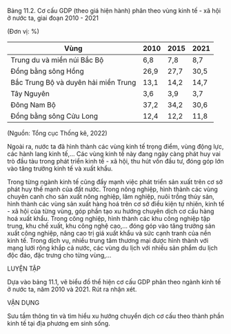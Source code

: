 Bảng 11.2. Cơ cấu GDP (theo giá hiện hành) phân theo vùng kinh tế - xã hội ở nước ta, giai đoạn 2010 - 2021

(Đơn vị: %)

Vùng | 2010 | 2015 | 2021
--- | --- | --- | ---
Trung du và miền núi Bắc Bộ | 6,8 | 7,8 | 8,7
Đồng bằng sông Hồng | 26,9 | 27,7 | 30,5
Bắc Trung Bộ và duyên hải miền Trung | 13,1 | 14,2 | 14,7
Tây Nguyên | 3,6 | 3,9 | 3,7
Đông Nam Bộ | 37,2 | 34,2 | 30,6
Đồng bằng sông Cửu Long | 12,4 | 12,2 | 11,8

(Nguồn: Tổng cục Thống kê, 2022)

Ngoài ra, nước ta đã hình thành các vùng kinh tế trọng điểm, vùng động lực, các hành lang kinh tế,... Các vùng kinh tế này đang ngày càng phát huy vai trò đầu tàu trong phát triển kinh tế - xã hội, thu hút vốn đầu tư, đóng góp lớn vào tăng trưởng kinh tế và xuất khẩu.

Trong từng ngành kinh tế cũng đẩy mạnh việc phát triển sản xuất trên cơ sở phát huy thế mạnh của đất nước. Trong nông nghiệp, hình thành các vùng chuyên canh cho sản xuất nông nghiệp, lâm nghiệp, nuôi trồng thủy sản, hình thành các vùng sản xuất hàng hoá trên cơ sở điều kiện tự nhiên, kinh tế - xã hội của từng vùng, góp phần tạo xu hướng chuyên dịch cơ cấu hàng hoá xuất khẩu. Trong công nghiệp, hình thành các khu công nghiệp tập trung, khu chế xuất, khu công nghệ cao,... đóng góp vào tăng trưởng sản xuất công nghiệp, nâng cao trị giá xuất khẩu và sức cạnh tranh của nền kinh tế. Trong dịch vụ, nhiều trung tâm thương mại được hình thành với mạng lưới rộng khắp cả nước, các vùng du lịch với nhiều sản phẩm du lịch độc đáo, đặc trưng cho từng vùng,...

LUYỆN TẬP

Dựa vào bảng 11.1, vẽ biểu đồ thể hiện cơ cấu GDP phân theo ngành kinh tế ở nước ta, năm 2010 và 2021. Rút ra nhận xét.

VẬN DỤNG

Sưu tầm thông tin và tìm hiểu xu hướng chuyển dịch cơ cấu theo thành phần kinh tế tại địa phương em sinh sống.